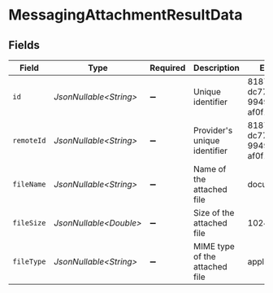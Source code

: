 # MessagingAttachmentResultData


## Fields

| Field                                | Type                                 | Required                             | Description                          | Example                              |
| ------------------------------------ | ------------------------------------ | ------------------------------------ | ------------------------------------ | ------------------------------------ |
| `id`                                 | *JsonNullable\<String>*              | :heavy_minus_sign:                   | Unique identifier                    | 8187e5da-dc77-475e-9949-af0f1fa4e4e3 |
| `remoteId`                           | *JsonNullable\<String>*              | :heavy_minus_sign:                   | Provider's unique identifier         | 8187e5da-dc77-475e-9949-af0f1fa4e4e3 |
| `fileName`                           | *JsonNullable\<String>*              | :heavy_minus_sign:                   | Name of the attached file            | document.pdf                         |
| `fileSize`                           | *JsonNullable\<Double>*              | :heavy_minus_sign:                   | Size of the attached file            | 1024                                 |
| `fileType`                           | *JsonNullable\<String>*              | :heavy_minus_sign:                   | MIME type of the attached file       | application/pdf                      |